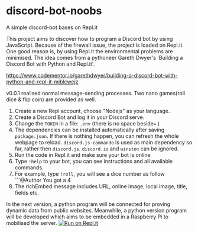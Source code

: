 # discord-bot-noobs
A simple discord-bot bases on Repl.it

This project aims to discover how to program a Discord bot by using JavaScript.
Because of the firewall issue, the project is loaded on Repl.it. One good reason is, by using Repl.it the environmental problems are minimised. The idea comes from a pythoneer Gareth Dwyer's 'Building a Discord Bot with Python and Repl.it'.

  https://www.codementor.io/garethdwyer/building-a-discord-bot-with-python-and-repl-it-miblcwejz

v0.0.1 realised normal message-sending processes. Two nano games(roll dice & flip coin) are provided as well. 
 1. Create a new Repl account, choose "Nodejs" as your language.
 2. Create a Discord Bot and log it in your Discord serve.
 3. Change the ```TOKEN``` in a file: ```.env``` (there is no space beside```=``` )
 4. The dependencies can be installed automatically after saving ```package.json```. If there is nothing happen, you can refresh the whole webpage to reload.
 ```discord.js-commando``` is used as main dependency so far, rather then ```discord.js```. ```discord.io``` and ```winston``` can be ignored.
 5. Run the code in Repl.it and make sure your bot is online
 6. Type ``` !help ``` to your bot, you can see instructions and all available commands.
 7. For example, type ```!roll```, you will see a dice number as follow ```@Author You got a 4 
 8. The richEmbed message includes URL, online image, local image, title, fields etc.
 
 
 
 
 
 In the next version, a python program will be connected for proving dynamic data from public websites. Meanwhile, a python version program will be developed which aims to be embedded in a Raspberry Pi to mobilised the server.
[![Run on Repl.it](https://repl.it/badge/github/FanFanFantazy/discord-bot-noobs)](https://repl.it/github/FanFanFantazy/discord-bot-noobs)